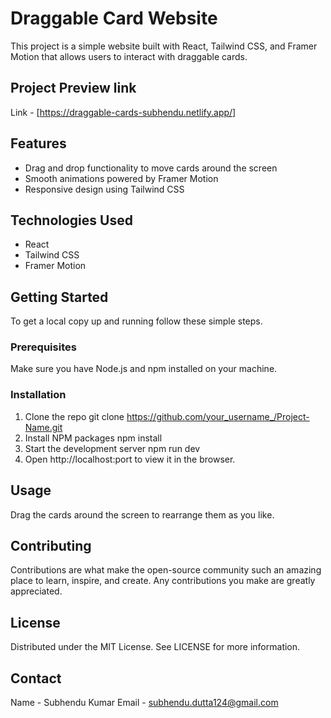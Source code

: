 # Draggable Card Website

This project is a simple website built with React, Tailwind CSS, and Framer Motion that allows users to interact with draggable cards.

## Project Preview link

Link  -  [https://draggable-cards-subhendu.netlify.app/]

## Features

- Drag and drop functionality to move cards around the screen
- Smooth animations powered by Framer Motion
- Responsive design using Tailwind CSS

## Technologies Used

- React
- Tailwind CSS
- Framer Motion

## Getting Started

To get a local copy up and running follow these simple steps.

### Prerequisites

Make sure you have Node.js and npm installed on your machine.

### Installation

1. Clone the repo
   git clone https://github.com/your_username_/Project-Name.git
2. Install NPM packages
   npm install
3. Start the development server
   npm run dev
4. Open http://localhost:port to view it in the browser.

## Usage

Drag the cards around the screen to rearrange them as you like.

## Contributing

Contributions are what make the open-source community such an amazing place to learn, inspire, and create. Any contributions you make are greatly appreciated.

## License

Distributed under the MIT License. See LICENSE for more information.

## Contact

 Name - Subhendu Kumar
 Email - subhendu.dutta124@gmail.com
